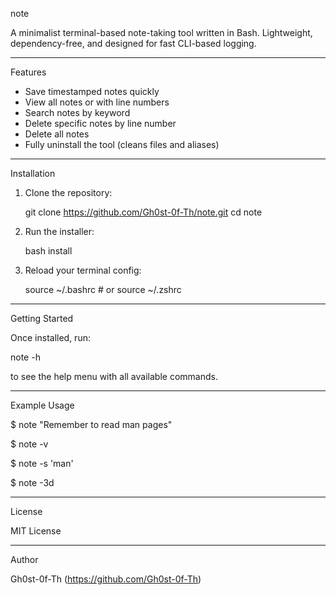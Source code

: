 note

A minimalist terminal-based note-taking tool written in Bash.
Lightweight, dependency-free, and designed for fast CLI-based logging.

---

Features

- Save timestamped notes quickly
- View all notes or with line numbers
- Search notes by keyword
- Delete specific notes by line number
- Delete all notes
- Fully uninstall the tool (cleans files and aliases)

---

Installation

1. Clone the repository:

   git clone https://github.com/Gh0st-0f-Th/note.git
   cd note

2. Run the installer:

   bash install

3. Reload your terminal config:

   source ~/.bashrc  # or source ~/.zshrc

---

Getting Started

Once installed, run:

   note -h

to see the help menu with all available commands.

---

Example Usage

$ note "Remember to read man pages"

$ note -v

$ note -s 'man'

$ note -3d

---

License

MIT License

---

Author

Gh0st-0f-Th (https://github.com/Gh0st-0f-Th)

